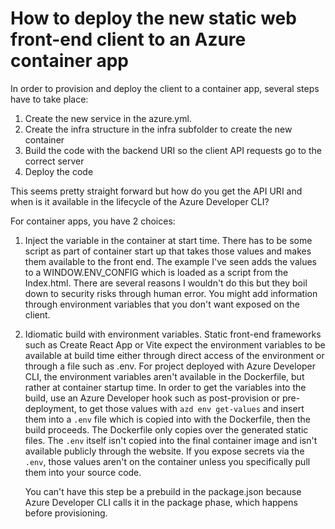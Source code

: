# How to deploy the new static web front-end client to an Azure container app

In order to provision and deploy the client to a container app, several steps have to take place:

1) Create the new service in the azure.yml.
2) Create the infra structure in the infra subfolder to create the new container
3) Build the code with the backend URI so the client API requests go to the correct server
4) Deploy the code 

This seems pretty straight forward but how do you get the API URI and when is it available in the lifecycle of the Azure Developer CLI?

For container apps, you have 2 choices:

1) Inject the variable in the container at start time. There has to be some script as part of container start up that takes those values and makes them available to the front end. The example I've seen adds the values to a WINDOW.ENV_CONFIG which is loaded as a script from the Index.html. There are several reasons I wouldn't do this but they boil down to security risks through human error. You might add information through environment variables that you don't want exposed on the client.

2) Idiomatic build with environment variables. Static front-end frameworks such as Create React App or Vite expect the environment variables to be available at build time either through direct access of the environment or through a file such as .env. For project deployed with Azure Developer CLI, the environment variables aren't available in the Dockerfile, but rather at container startup time. In order to get the variables into the build, use an Azure Developer hook such as post-provision or pre-deployment, to get those values with `azd env get-values` and insert them into a `.env` file which is copied into with the Dockerfile, then the build proceeds. The Dockerfile only copies over the generated static files. The `.env` itself isn't copied into the final container image and isn't available publicly through the website. If you expose secrets via the `.env`, those values aren't on the container unless you specifically pull them into your source code. 

    You can't have this step be a prebuild in the package.json because Azure Developer CLI calls it in the package phase, which happens before provisioning. 